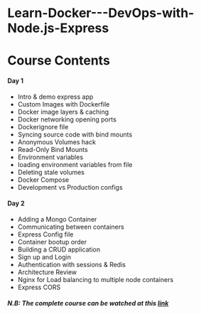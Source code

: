 # Learn-Docker---DevOps-with-Node.js-Express

# Course Contents
#### Day 1

<ul>
    <li>Intro & demo express app</li>
    <li>Custom Images with Dockerfile</li>
    <li>Docker image layers & caching</li>
    <li>Docker networking opening ports</li>
    <li>Dockerignore file</li>
    <li>Syncing source code with bind mounts</li>
    <li>Anonymous Volumes hack</li>
    <li>Read-Only Bind Mounts</li>
    <li>Environment variables</li>
    <li>loading environment variables from file</li>
    <li>Deleting stale volumes</li>
    <li>Docker Compose</li>
    <li>Development vs Production configs</li>
</ul>


#### Day 2

<ul>
    <li>Adding a Mongo Container</li>
    <li>Communicating between containers</li>
    <li>Express Config file</li>
    <li>Container bootup order</li>
    <li>Building a CRUD application</li>
    <li>Sign up and Login</li>
    <li>Authentication with sessions & Redis</li>
    <li>Architecture Review</li>
    <li>Nginx for Load balancing to multiple node containers</li>
    <li>Express CORS</li>
</ul>

##### N.B: The complete course can be watched at this <a href="https://www.youtube.com/watch?v=9zUHg7xjIqQ">link</a>